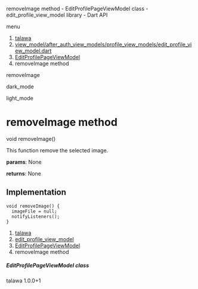 




removeImage method - EditProfilePageViewModel class - edit\_profile\_view\_model library - Dart API







menu

1. [talawa](../../index.html)
2. [view\_model/after\_auth\_view\_models/profile\_view\_models/edit\_profile\_view\_model.dart](../../file-___home_harshil_Desktop_open-source_palisadoes_talawa_lib_view_model_after_auth_view_models_profile_view_models_edit_profile_view_model/)
3. [EditProfilePageViewModel](../../file-___home_harshil_Desktop_open-source_palisadoes_talawa_lib_view_model_after_auth_view_models_profile_view_models_edit_profile_view_model/EditProfilePageViewModel-class.html)
4. removeImage method

removeImage


dark\_mode

light\_mode




# removeImage method


void
removeImage()

This function remove the selected image.

**params**:
None

**returns**:
None


## Implementation

```
void removeImage() {
  imageFile = null;
  notifyListeners();
}
```

 


1. [talawa](../../index.html)
2. [edit\_profile\_view\_model](../../file-___home_harshil_Desktop_open-source_palisadoes_talawa_lib_view_model_after_auth_view_models_profile_view_models_edit_profile_view_model/)
3. [EditProfilePageViewModel](../../file-___home_harshil_Desktop_open-source_palisadoes_talawa_lib_view_model_after_auth_view_models_profile_view_models_edit_profile_view_model/EditProfilePageViewModel-class.html)
4. removeImage method

##### EditProfilePageViewModel class





talawa
1.0.0+1






